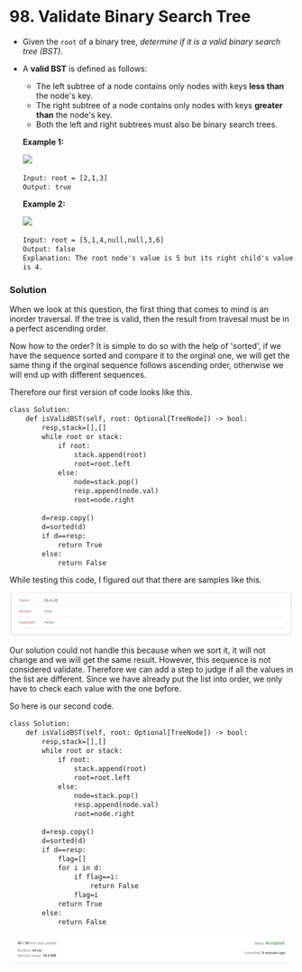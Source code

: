 # 98. Validate Binary Search Tree

* Given the `root` of a binary tree, _determine if it is a valid binary search tree (BST)_.
*   A **valid BST** is defined as follows:

    * The left subtree of a node contains only nodes with keys **less than** the node's key.
    * The right subtree of a node contains only nodes with keys **greater than** the node's key.
    * Both the left and right subtrees must also be binary search trees.

    &#x20;

    **Example 1:**

    ![](https://assets.leetcode.com/uploads/2020/12/01/tree1.jpg)

    ```
    Input: root = [2,1,3]
    Output: true
    ```

    **Example 2:**

    ![](https://assets.leetcode.com/uploads/2020/12/01/tree2.jpg)

    ```
    Input: root = [5,1,4,null,null,3,6]
    Output: false
    Explanation: The root node's value is 5 but its right child's value is 4.
    ```



### Solution&#x20;

When we look at this question, the first thing that comes to mind is an inorder traversal. If the tree is valid, then the result from travesal must be in a perfect ascending order.&#x20;

Now how to the order? It is simple to do so with the help of 'sorted', if we have the sequence sorted and compare it to the orginal one, we will get the same thing if the orginal sequence follows ascending order, otherwise we will end up with different sequences.&#x20;

Therefore our first version of code looks like this.&#x20;

```
class Solution:
    def isValidBST(self, root: Optional[TreeNode]) -> bool:
        resp,stack=[],[]
        while root or stack:
            if root:
                stack.append(root)
                root=root.left
            else:
                node=stack.pop()
                resp.append(node.val)
                root=node.right
        
        d=resp.copy()
        d=sorted(d)
        if d==resp:
            return True
        else:
            return False
```

While testing this code, I figured out that there are samples like this.&#x20;

![](<../../../.gitbook/assets/image (5) (1) (1) (1) (1) (1) (1) (1) (1) (1) (1) (1) (1).png>)

Our solution could not handle this because when we sort it, it will not change and we will get the same result. However, this sequence is not considered validate. Therefore we can add a step to judge if all the values in the list are different. Since we have already put the list into order, we only have to check each value with the one before.&#x20;

So here is our second code.&#x20;

```
class Solution:
    def isValidBST(self, root: Optional[TreeNode]) -> bool:
        resp,stack=[],[]
        while root or stack:
            if root:
                stack.append(root)
                root=root.left
            else:
                node=stack.pop()
                resp.append(node.val)
                root=node.right
        
        d=resp.copy()
        d=sorted(d)
        if d==resp:
            flag=[]
            for i in d:
                if flag==i:
                    return False
                flag=i
            return True
        else:
            return False
```

![](<../../../.gitbook/assets/image (2) (1) (1) (1) (1) (1).png>)
